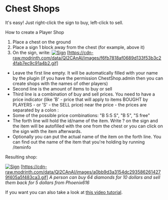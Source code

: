 # Chest Shops

It's easy! Just right-click the sign to buy, left-click to sell.

How to create a Player Shop

1. Place a chest on the ground
2. Place a sign 1 block away from the chest (for example, above it)
3. On the sign, write:
[![Sign](https://cdn-raw.modrinth.com/data/QI2CAnAl/images/f6fb7818af0689d133f53b3c24fab7ec9c91a4b2.gif)](https://cdn-raw.modrinth.com/data/QI2CAnAl/images/f6fb7818af0689d133f53b3c24fab7ec9c91a4b2.gif)
[​https://cdn-raw.modrinth.com/data/QI2CAnAl/images/f6fb7818af0689d133f53b3c24fab7ec9c91a4b2.gif]

* Leave the first line empty. It will be automatically filled with your name by the plugin (if you have the permission ChestShop.admin then you can create shops with the names of other players)
* Second line is the amount of items to buy or sell
* Third line is a combination of buy and sell prices. You need to have a price indicator (like 'B' - price that will apply to items BOUGHT by PLAYERS - or 'S' - the SELL price) near the price - the prices are separated by a colon :
* Some of the possible price combinations: "B 5:5 S", "B 5", "S free"
* The forth line will hold the id/name of the item. Write ? on the sign and the item will be autofilled with the one from the chest or you can click on the sign with the item afterwards.
* Optionally you can put the actual name of the item on the forth line. You can find out the name of the item that you're holding by running /iteminfo

Resulting shop:

[![Sign](https://cdn-raw.modrinth.com/data/QI2CAnAl/images/a0bb9d3a3154dc2935862614279f405a5f483ca3.gif)](https://cdn-raw.modrinth.com/data/QI2CAnAl/images/a0bb9d3a3154dc2935862614279f405a5f483ca3.gif)
[​https://cdn-raw.modrinth.com/data/QI2CAnAl/images/a0bb9d3a3154dc2935862614279f405a5f483ca3.gif]
*A person can buy 64 diamonds for 10 dollars and sell them back for 5 dollars from Phoenix616*

If you want you can also take a look at [this video tutorial](https://youtu.be/Zap3snBb5Fw?t=628).​
